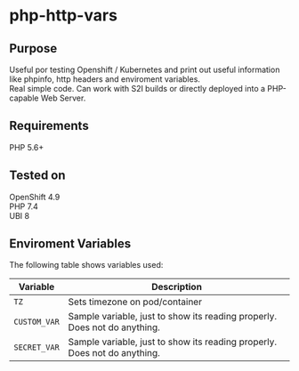 # php-http-vars

Purpose
------------
Useful por testing Openshift / Kubernetes and print out useful information like phpinfo, http headers and enviroment variables.   
Real simple code. Can work with S2I builds or directly deployed into a PHP-capable Web Server.

Requirements
------------
PHP 5.6+  

Tested on
------------
OpenShift 4.9   
PHP 7.4  
UBI 8  


Enviroment Variables
--------------
The following table shows variables used:   

|    Variable    |     Description    |
| -------------- | ------------------ |
| `TZ`           |  Sets timezone on pod/container | 
| `CUSTOM_VAR`   |  Sample variable, just to show its reading properly. Does not do anything.  |
| `SECRET_VAR`   |  Sample variable, just to show its reading properly. Does not do anything.  |
